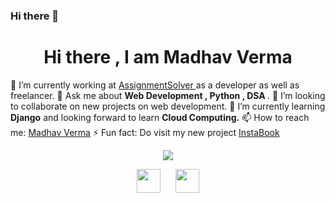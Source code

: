 ### Hi there 👋

<!--
**Madhav243/Madhav243** is a ✨ _special_ ✨ repository because its `README.md` (this file) appears on your GitHub profile.

Here are some ideas to get you started:

- 🔭 I’m currently working on ...
- 🌱 I’m currently learning ...
- 👯 I’m looking to collaborate on ...
- 🤔 I’m looking for help with ...
- 💬 Ask me about ...
- 📫 How to reach me: ...
- 😄 Pronouns: ...
- ⚡ Fun fact: ...
-->

<h1 align="center">Hi there , I am Madhav Verma</h1>

🔭 I’m currently working at <a href="https://assignmentsolver.netlify.app/" target="_blank" > AssignmentSolver </a> as a developer as well as freelancer. 
💬 Ask me about <strong>Web Development , Python , DSA </strong>.
👯 I’m looking to collaborate on new projects on web development.
🌱 I’m currently learning <strong>Django</strong> and looking forward to learn <strong>Cloud Computing.</strong>
📫 How to reach me: <a href="https://www.linkedin.com/in/madhav-verma-b13224183/" target="_blank"> Madhav Verma</a>
⚡ Fun fact: Do visit my new project <a href="https://instabook.herokuapp.com/" target="_blank">InstaBook</a>
<p align="center">
  <img src="https://github-readme-stats.vercel.app/api?username=Madhav243&count_private=true&show_icons=true">
  </p>
  
  <p align="center">
<a href="https://www.linkedin.com/in/madhav-verma-b13224183/" target="_blank"> <img height="38" width="38" src="https://cdn.jsdelivr.net/npm/simple-icons@v4/icons/linkedin.svg" / ></a>
  &nbsp;&nbsp;&nbsp;&nbsp;
  <a href="https://instagram.com/madhav.verma.961?igshid=1qhkdnt2a5469" target="_blank"> <img height="38" width="38" src="https://cdn.jsdelivr.net/npm/simple-icons@v4/icons/instagram.svg" / ></a>

</p>
